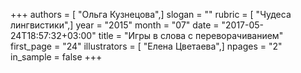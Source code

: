 +++
authors = [ "Ольга Кузнецова",]
slogan = ""
rubric = [ "Чудеса лингвистики",]
year = "2015"
month = "07"
date = "2017-05-24T18:57:32+03:00"
title = "Игры в слова с переворачиванием"
first_page = "24"
illustrators = [ "Елена Цветаева",]
npages = "2"
in_sample = false
+++
